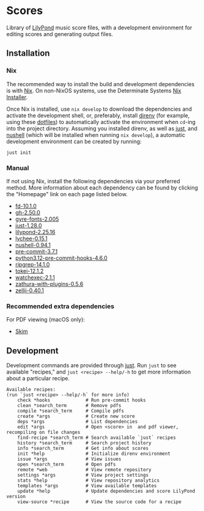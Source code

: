 # Scores

Library of [LilyPond](https://lilypond.org/) music score files, with a
development environment for editing scores and generating output files.

## Installation

### Nix

The recommended way to install the build and development dependencies is with
[Nix](https://nix.dev/). On non-NixOS systems, use the Determinate Systems
[Nix Installer](https://github.com/DeterminateSystems/nix-installer).

Once Nix is installed, use `nix develop` to download the dependencies and
activate the development shell, or, preferably, install
[direnv](https://direnv.net/) (for example, using these
[dotfiles](https://github.com/tymbalodeon/.dotfiles)) to automatically activate
the environment when `cd`-ing into the project directory. Assuming you installed
direnv, as well as [just](https://just.systems/man/en/), and
[nushell](https://www.nushell.sh/) (which will be installed when running `nix
develop`), a automatic development environment can be created by running:

```nushell
just init
```

### Manual

If not using Nix, install the following dependencies via your preferred method.
More information about each dependency can be found by clicking the "Homepage"
link on each page listed below.

<!-- `just deps` start -->

- [fd-10.1.0](https://search.nixos.org/packages?channel=unstable&show=fd)
- [gh-2.50.0](https://search.nixos.org/packages?channel=unstable&show=gh)
- [gyre-fonts-2.005](https://search.nixos.org/packages?channel=unstable&show=gyre-fonts)
- [just-1.28.0](https://search.nixos.org/packages?channel=unstable&show=just)
- [lilypond-2.25.16](https://search.nixos.org/packages?channel=unstable&show=lilypond)
- [lychee-0.15.1](https://search.nixos.org/packages?channel=unstable&show=lychee)
- [nushell-0.94.1](https://search.nixos.org/packages?channel=unstable&show=nushell)
- [pre-commit-3.7.1](https://search.nixos.org/packages?channel=unstable&show=pre-commit)
- [python3.12-pre-commit-hooks-4.6.0](https://search.nixos.org/packages?channel=unstable&show=python3.12-pre-commit-hooks)
- [ripgrep-14.1.0](https://search.nixos.org/packages?channel=unstable&show=ripgrep)
- [tokei-12.1.2](https://search.nixos.org/packages?channel=unstable&show=tokei)
- [watchexec-2.1.1](https://search.nixos.org/packages?channel=unstable&show=watchexec)
- [zathura-with-plugins-0.5.6](https://search.nixos.org/packages?channel=unstable&show=zathura-with-plugins)
- [zellij-0.40.1](https://search.nixos.org/packages?channel=unstable&show=zellij)

<!-- `just deps` end -->

### Recommended extra dependencies

For PDF viewing (macOS only):

- [Skim](https://skim-app.sourceforge.io/ "Skim")

## Development

Development commands are provided through [just](https://just.systems/man/en/).
Run `just` to see available "recipes," and `just <recipe> --help/-h` to get more
information about a particular recipe.

<!-- markdownlint-disable MD013 -->
<!-- `just` start -->

```nushell
Available recipes:
(run `just <recipe> --help/-h` for more info)
    check *hooks             # Run pre-commit hooks
    clean *search_term       # Remove pdfs
    compile *search_term     # Compile pdfs
    create *args             # Create new score
    deps *args               # List dependencies
    edit *args               # Open <score> in  and pdf viewer, recompiling on file changes
    find-recipe *search_term # Search available `just` recipes
    history *search_term     # Search project history
    info *search_term        # Get info about scores
    init *help               # Initialize direnv environment
    issue *args              # View issues
    open *search_term        # Open pdfs
    remote *web              # View remote repository
    settings *args           # View project settings
    stats *help              # View repository analytics
    templates *args          # View available templates
    update *help             # Update dependencies and score LilyPond version
    view-source *recipe      # View the source code for a recipe
```
<!-- `just` end -->
<!-- markdownlint-enable MD013 -->